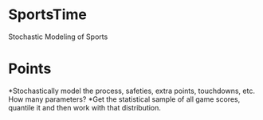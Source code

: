 SportsTime
==========

Stochastic Modeling of Sports

Points
=======
*Stochastically model the process, safeties, extra points, touchdowns, etc. How many parameters?
*Get the statistical sample of all game scores, quantile it and then work with that distribution.

